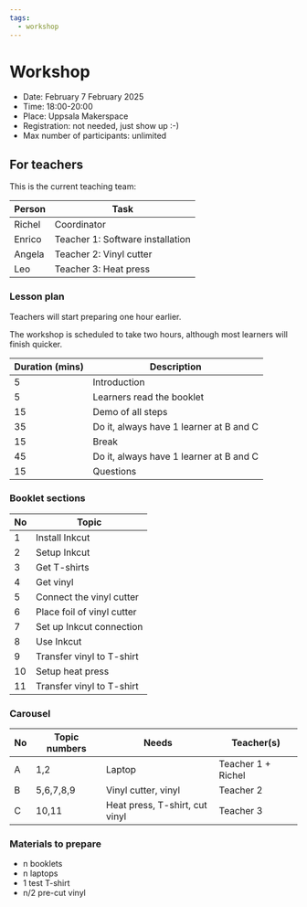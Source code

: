 ```yaml
---
tags:
  - workshop
---
```


# Workshop

- Date: February 7 February 2025
- Time: 18:00-20:00
- Place: Uppsala Makerspace
- Registration: not needed, just show up :-)
- Max number of participants: unlimited

## For teachers

This is the current teaching team:

Person|Task
------|-----------
Richel|Coordinator
Enrico|Teacher 1: Software installation
Angela|Teacher 2: Vinyl cutter
Leo   |Teacher 3: Heat press

### Lesson plan

Teachers will start preparing one hour earlier.

The workshop is scheduled to take two hours, although
most learners will finish quicker.

Duration (mins)|Description
---------------|-----------------------------------------------
5              |Introduction
5              |Learners read the booklet
15             |Demo of all steps
35             |Do it, always have 1 learner at B and C
15             |Break
45             |Do it, always have 1 learner at B and C
15             |Questions

### Booklet sections

No|Topic
--|---------------------------
1 |Install Inkcut
2 |Setup Inkcut
3 |Get T-shirts
4 |Get vinyl
5 |Connect the vinyl cutter
6 |Place foil of vinyl cutter
7 |Set up Inkcut connection
8 |Use Inkcut
9 |Transfer vinyl to T-shirt
10|Setup heat press
11|Transfer vinyl to T-shirt

### Carousel

No|Topic numbers|Needs                         |Teacher(s)
--|-------------|------------------------------|--------
A |1,2          |Laptop                        |Teacher 1 + Richel
B |5,6,7,8,9    |Vinyl cutter, vinyl           |Teacher 2
C |10,11        |Heat press, T-shirt, cut vinyl|Teacher 3

### Materials to prepare

- n booklets
- n laptops
- 1 test T-shirt
- n/2 pre-cut vinyl

